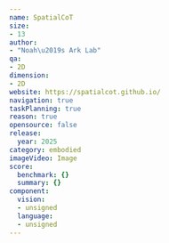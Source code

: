 ```yaml
---
name: SpatialCoT
size:
- 13
author:
- "Noah\u2019s Ark Lab"
qa:
- 2D
dimension:
- 2D
website: https://spatialcot.github.io/
navigation: true
taskPlanning: true
reason: true
opensource: false
release:
  year: 2025
category: embodied
imageVideo: Image
score:
  benchmark: {}
  summary: {}
component:
  vision:
  - unsigned
  language:
  - unsigned
---
```


